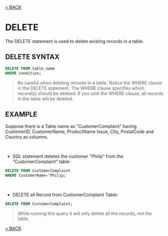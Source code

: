[< BACK](README.md)

# DELETE

The DELETE statement is used to delete existing records in a table.

## DELETE SYNTAX
```sql
DELETE FROM table_name
WHERE condition;
```

> Be careful when deleting records in a table. Notice the WHERE clause in the DELETE statement. The WHERE clause 
specifies which record(s) should be deleted. If you omit the WHERE clause, all records in the table will be deleted.

## EXAMPLE

Suppose there is a Table name as "CustomerComplaint" having CustomerID, CustomerName, ProductName
Issue, City, PostalCode and Country as columns.

<br />

+ SQL statement deletes the customer "Philip" from the “CustomerComplaint" table:
```sql
DELETE FROM CustomerComplaint
WHERE CustomerName=‘Philip;
```

<br />

+ DELETE all Record from CustomerComplaint Table:
```sql
DELETE FROM CustomerComplaint;
```
> While running this query it will only delete all the records, not the table.

[< BACK](README.md)
